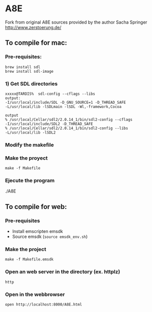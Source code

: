 # A8E

Fork from original A8E sources provided by the author Sacha Springer http://www.zerstoerung.de/


## To compile for mac:

### Pre-requisites:
```
brew install sdl
brew install sdl-image
```

### 1) Get SDL directories
```
xxxxx@TARDIS%  sdl-config --cflags --libs
output:
-I/usr/local/include/SDL -D_GNU_SOURCE=1 -D_THREAD_SAFE
-L/usr/local/lib -lSDLmain -lSDL -Wl,-framework,Cocoa
```

```
output
% /usr/local/Cellar/sdl2/2.0.14_1/bin/sdl2-config --cflags 
-I/usr/local/include/SDL2 -D_THREAD_SAFE
% /usr/local/Cellar/sdl2/2.0.14_1/bin/sdl2-config --libs
-L/usr/local/lib -lSDL2
```

### Modify the makefile

### Make the proyect

```
make -f Makefile
```
### Ejecute the program
./A8E

## To compile for web:

### Pre-requisites

- Install emscripten emsdk
- Source emsdk (`source emsdk_env.sh`)

### Make the project
```
make -f Makefile.emsdk
```

### Open an web server in the directory (ex. httplz)
```
http
```

### Open in the webbrowser
```
open http://localhost:8000/A8E.html
```
